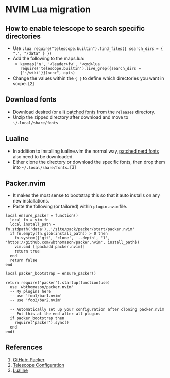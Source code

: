 # NVIM Lua migration

## How to enable telescope to search specific directories

- Use `:lua require("telescope.builtin").find_files({ search_dirs = { ".", "/data" } })`
- Add the following to the maps.lua:
  - `keymap('n', '<leader>fw', "<cmd>lua require('telescope.builtin').live_grep({search_dirs = {'~/wiki'}})<cr>", opts)`
- Change the values within the `{ }` to define which directories you want in scope. [2]

## Download fonts

- Download desired (or all) [patched fonts](https://github.com/ryanoasis/nerd-fonts/releases/tag/v2.3.3) from the `releases` directory.
- Unzip the zipped directory after download and move to `~/.local/share/fonts`

## Lualine

- In addition to installing lualine.vim the normal way, [patched nerd fonts](https://github.com/ryanoasis/nerd-fonts#patched-fonts) also need to be downloaded.
- Either clone the directory or download the specific fonts, then drop them into `~/.local/share/fonts`. [3]

## Packer.nvim

- It makes the most sense to bootstrap this so that it auto installs on any new installations.
- Paste the following (or tailored) within `plugin.nvim` file.

```text
local ensure_packer = function()
  local fn = vim.fn
  local install_path = fn.stdpath('data')..'/site/pack/packer/start/packer.nvim'
  if fn.empty(fn.glob(install_path)) > 0 then
    fn.system({'git', 'clone', '--depth', '1', 'https://github.com/wbthomason/packer.nvim', install_path})
    vim.cmd [[packadd packer.nvim]]
    return true
  end
  return false
end

local packer_bootstrap = ensure_packer()

return require('packer').startup(function(use)
  use 'wbthomason/packer.nvim'
  -- My plugins here
  -- use 'foo1/bar1.nvim'
  -- use 'foo2/bar2.nvim'

  -- Automatically set up your configuration after cloning packer.nvim
  -- Put this at the end after all plugins
  if packer_bootstrap then
    require('packer').sync()
  end
end)
```

## References

1. [GitHub: Packer](https://github.com/wbthomason/packer.nvim)
2. [Telescope Configuration](https://github.com/nvim-telescope/telescope.nvim/issues/1276#issuecomment-924631386)
3. [Lualine](https://github.com/nvim-lualine/lualine.nvim)
